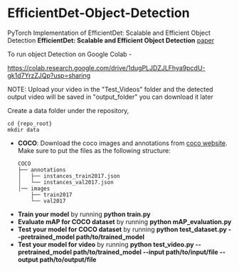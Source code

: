 # EfficientDet-Object-Detection
PyTorch Implementation of EfficientDet: Scalable and Efficient Object Detection **EfficientDet: Scalable and Efficient Object Detection** [paper](https://arxiv.org/abs/1911.09070)

To run object Detection on Google Colab - 

https://colab.research.google.com/drive/1dugPLJDZJLFhya9pcdU-gk1d7YrzZJQp?usp=sharing

NOTE: Upload your video in the "Test_Videos" folder and the detected output video will be saved in "output_folder" you can download it later

Create a data folder under the repository,

```
cd {repo_root}
mkdir data
```
  
- **COCO**:
  Download the coco images and annotations from [coco website](http://cocodataset.org/#download). Make sure to put the files as the following structure:
  ```
  COCO
  ├── annotations
  │   ├── instances_train2017.json
  │   └── instances_val2017.json
  │── images
      ├── train2017
      └── val2017
  ```
* **Train your model** by running **python train.py**
* **Evaluate mAP for COCO dataset** by running **python mAP_evaluation.py**
* **Test your model for COCO dataset** by running **python test_dataset.py --pretrained_model path/to/trained_model**
* **Test your model for video** by running **python test_video.py --pretrained_model path/to/trained_model --input path/to/input/file --output path/to/output/file**

